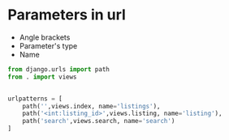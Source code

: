 # Parameters in url

* Angle brackets
* Parameter's type
* Name

```python
from django.urls import path
from . import views


urlpatterns = [
    path('',views.index, name='listings'),
    path('<int:listing_id>',views.listing, name='listing'),
    path('search',views.search, name='search')
]
```